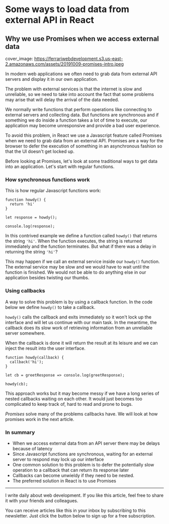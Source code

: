 # Some ways to load data from external API in React
## Why we use Promises when we access external data

cover_image: https://ferrariwebdevelopment.s3.us-east-2.amazonaws.com/assets/20191009-promises-intro.jpeg

In modern web applications we often need to grab data from external API servers and display it in our own application.

The problem with external services is that the internet is slow and unreliable, so we need to take into account the fact that some problems may arise that will delay the arrival of the data needed.

We normally write functions that perform operations like connecting to external servers and collecting data. But functions are synchronous and if something we do inside a function takes a lot of time to execute, our application may become unresponsive and provide a bad user experience.

To avoid this problem, in React we use a Javascript feature called Promises when we need to grab data from an external API.
Promises are a way for the browser to defer the execution of something in an asynchronous fashion so that the UI doesn't get locked up.

Before looking at Promises, let's look at some traditional ways to get data into an application. Let's start with regular functions.

### How synchronous functions work

This is how regular Javascript functions work:

```
function howdy() {
  return 'hi'
}

let response = howdy();

console.log(response);
```

In this contrived example we define a function called `howdy()` that returns the string `'hi'`. When the function executes, the string is returned immediately and the function terminates.
But what if there was a delay in returning the string `'hi'`?

This may happen if we call an external service inside our `howdy()` function. The external service may be slow and we would have to wait until the function is finished.
We would not be able to do anything else in our application besides twisting our thumbs.

### Using callbacks

A way to solve this problem is by using a callback function.
In the code below we define `howdy()` to take a callback.

`howdy()` calls the callback and exits immediately so it won't lock up the interface and will let us continue with our main task. In the meantime, the callback does its slow work of retrieving information from an unreliable server somewhere.

When the callback is done it will return the result at its leisure and we can inject the result into the user interface.

```
function howdy(callback) {
  callback('hi');
}

let cb = greetResponse => console.log(greetResponse);

howdy(cb);
```

This approach works but it may become messy if we have a long series of nested callbacks waiting on each other.
It would just becomes too complicated to keep track of, hard to read and prone to bugs.

*Promises* solve many of the problems callbacks have. We will look at how promises work in the next article.

### In summary

- When we access external data from an API server there may be delays because of latency
- Since Javascript functions are synchronous, waiting for an external server to respond may lock up our interface
- One common solution to this problem is to defer the potentially slow operation to a callback that can return its response later
- Callbacks can become unwieldy if they need to be nested.
- The preferred solution in React is to use Promises

---

I write daily about web development. If you like this article, feel free to share it with your friends and colleagues.

You can receive articles like this in your inbox by subscribing to this newsletter. Just click the button below to sign up for a free subscription.